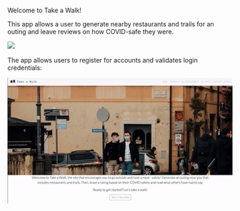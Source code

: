 Welcome to Take a Walk! 

This app allows a user to generate nearby restaurants and trails for an outing and leave reviews on how COVID-safe they were. 

![](takeawalkhomepage.gif)

The app allows users to register for accounts and validates login credentials: 

![](registerlogin.gif)
